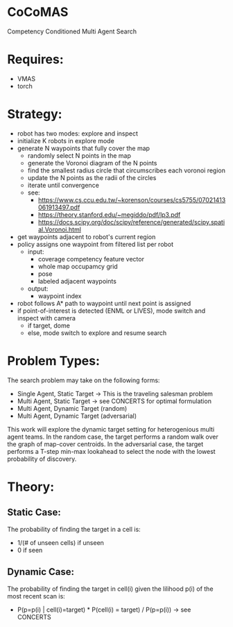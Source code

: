 # CoCoMAS
Competency Conditioned Multi Agent Search

# Requires:
- VMAS
- torch

# Strategy:
- robot has two modes: explore and inspect
- initialize K robots in explore mode
- generate N waypoints that fully cover the map
    - randomly select N points in the map
    - generate the Voronoi diagram of the N points
    - find the smallest radius circle that circumscribes each voronoi region
    - update the N points as the radii of the circles
    - iterate until convergence
    - see: 
        - https://www.cs.ccu.edu.tw/~korenson/courses/cs5755/07021413061913497.pdf
        - https://theory.stanford.edu/~megiddo/pdf/lp3.pdf
        - https://docs.scipy.org/doc/scipy/reference/generated/scipy.spatial.Voronoi.html
- get waypoints adjacent to robot's current region
- policy assigns one waypoint from filtered list per robot
    - input:
        - coverage competency feature vector
        - whole map occupamcy grid
        - pose
        - labeled adjacent waypoints
    - output:
        - waypoint index
- robot follows A* path to waypoint until next point is assigned
- if point-of-interest is detected (ENML or LIVES), mode switch and inspect with camera
    - if target, dome
    - else, mode switch to explore and resume search

# Problem Types:
The search problem may take on the following forms: 
- Single Agent, Static Target -> This is the traveling salesman problem
- Multi Agent, Static Target -> see CONCERTS for optimal formulation
- Multi Agent, Dynamic Target (random)
- Multi Agent, Dynamic Target (adversarial)

This work will explore the dynamic target setting for heterogenious multi agent teams.
In the random case, the target performs a random walk over the graph of map-cover centroids. In the adversarial case, the target performs a T-step min-max lookahead to select the node with the lowest probability of discovery.

# Theory:
## Static Case:
The probability of finding the target in a cell is: 
- 1/(# of unseen cells) if unseen
- 0 if seen

## Dynamic Case: 
The probability of finding the target in cell(i) given the lilihood p(i) of the most recent scan is:
- P(p=p(i) | cell(i)=target) * P(cell(i) = target) / P(p=p(i)) -> see CONCERTS